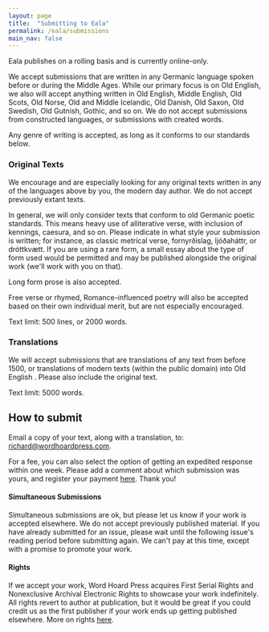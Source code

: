 ```yaml
---
layout: page
title:  "Submitting to Eala"
permalink: /eala/submissions
main_nav: false
---
```


Eala publishes on a rolling basis and is currently online-only.

We accept submissions that are written in any Germanic language spoken before or during the Middle Ages. While our primary focus is on Old English, we also will accept anything written in Old English, Middle English, Old Scots, Old Norse, Old and Middle Icelandic, Old Danish, Old Saxon, Old Swedish, Old Gutnish, Gothic, and so on. We do not accept submissions from constructed languages, or submissions with created words.

Any genre of writing is accepted, as long as it conforms to our standards below.

### Original Texts

We encourage and are especially looking for any original texts written in any of the languages above by you, the modern day author. We do not accept previously extant texts.

In general, we will only consider texts that conform to old Germanic poetic standards. This means heavy use of alliterative verse, with inclusion of kennings, caesura, and so on. Please indicate in what style your submission is written; for instance, as classic metrical verse, fornyrðislag, ljóðaháttr, or dróttkvætt. If you are using a rare form, a small essay about the type of form used would be permitted and may be published alongside the original work (we'll work with you on that).

Long form prose is also accepted.

Free verse or rhymed, Romance-influenced poetry will also be accepted based on their own individual merit, but are not especially encouraged.

Text limit: 500 lines, or 2000 words.

### Translations

We will accept submissions that are translations of any text from before 1500, or translations of modern texts (within the public domain) into Old English . Please also include the original text.

Text limit: 5000 words.

## How to submit

Email a copy of your text, along with a translation, to: <a href="mailto:richard@wordhoardpress.com">richard@wordhoardpress.com</a>.

For a fee, you can also select the option of getting an expedited response within one week. Please add a comment about which submission was yours, and register your payment <a href="https://plasso.co/s/dN3qHN8DIa">here</a>. Thank you!

#### Simultaneous Submissions

Simultaneous submissions are ok, but please let us know if your work is accepted elsewhere. We do not accept previously published material. If you have already submitted for an issue, please wait until the following issue's reading period before submitting again. We can't pay at this time, except with a promise to promote your work.

#### Rights

If we accept your work, Word Hoard Press acquires First Serial Rights and Nonexclusive Archival Electronic Rights to showcase your work indefinitely. All rights revert to author at publication, but it would be great if you could credit us as the first publisher if your work ends up getting published elsewhere. More on rights <a href="http://www.pw.org/content/copyright">here</a>.
